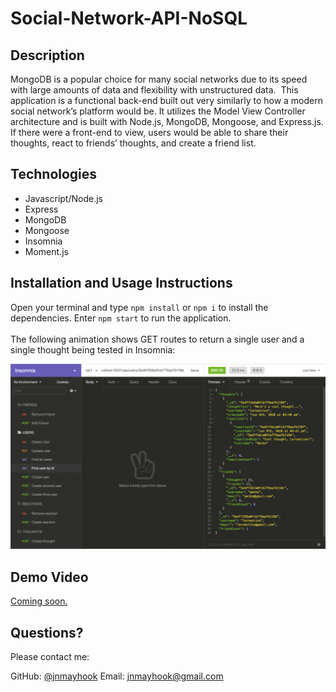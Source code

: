 # Social-Network-API-NoSQL 

## Description

MongoDB is a popular choice for many social networks due to its speed with large amounts of data and flexibility with unstructured data.  This application is a functional back-end built out very similarly to how a modern social network’s platform would be.  It utilizes the Model View Controller architecture and is built with Node.js, MongoDB, Mongoose, and Express.js.  If there were a front-end to view, users would be able to share their thoughts, react to friends’ thoughts, and create a friend list.  


## Technologies
- Javascript/Node.js
- Express
- MongoDB
- Mongoose
- Insomnia
- Moment.js



## Installation and Usage Instructions
Open your terminal and type `npm install` or `npm i` to install the dependencies.  Enter `npm start` to run the application.
<br><br>
The following animation shows GET routes to return a single user and a single thought being tested in Insomnia:

![Demo that shows GET routes to return a single user and a single thought being tested in Insomnia.](./Assets/18-nosql-homework-demo-02.gif)

## Demo Video
[Coming soon.]()



## Questions? 
Please contact me: 

GitHub: [@jnmayhook](https://github.com/jnmayhook)
Email: [jnmayhook@gmail.com](mailto:jnmayhook@gmail.com)

